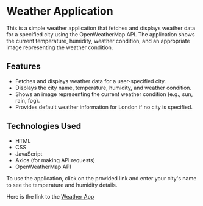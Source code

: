 # Weather Application

This is a simple weather application that fetches and displays weather data for a specified city using the OpenWeatherMap API. The application shows the current temperature, humidity, weather condition, and an appropriate image representing the weather condition.

## Features

- Fetches and displays weather data for a user-specified city.
- Displays the city name, temperature, humidity, and weather condition.
- Shows an image representing the current weather condition (e.g., sun, rain, fog).
- Provides default weather information for London if no city is specified.

## Technologies Used

- HTML
- CSS
- JavaScript
- Axios (for making API requests)
- OpenWeatherMap API


To use the application, click on the provided link and enter your city's name to see the temperature and humidity details.

Here is the link to the [Weather App](https://deluxe-macaron-0aa689.netlify.app/)



